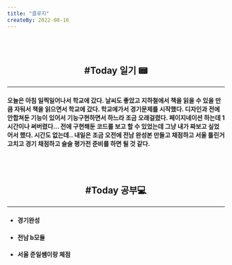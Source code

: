 ```yaml
---
title: "클루지"
createBy: 2022-08-16
---
```



<br>
<br>

<h2 style="text-align:center">#Today 일기 📟</h2>

---
#### 오늘은 아침 일찍일어나서 학교에 갔다. 날씨도 좋았고 지하철에서 책을 읽을 수 있을 만큼 자둬서 책을 읽으면서 학교에 갔다. 학교에가서 경기문제를 시작했다. 디자인과 전에 안합쳐둔 기능이 있어서 기능구현하면서 하느라 조금 오래걸렸다. 페이지네이션 하는데 1시간이나 써버렸다... 전에 구현해둔 코드를 보고 할 수 있었는데 그냥 내가 짜보고 싶었어서 했다. 시간도 없는데.. 내일은 조금 오전에 전남 완성본 만들고 채점하고 서울 틀린거 고치고 경기 채점하고 슬슬 평가전 준비를 하면 될 것 같다. 

<!-- 처음 서울로 전학 왔을 때 나는 적응을 도시라는 괴리감 때문인지 아님 내가 전학 첫 날부터 맨 뒤에서 폰 하고 자고 그래서 인지 모르겠지만 적응을 잘 못했다. 대충 그렇게 시간이 계속 흘렀고 밥 먹을 친구도 없어서 밥도 안먹고 쉬는 시간에는 업드려 있고 수업시간에도 업드려 있었다. 가족들도 많이 걱정했다. 옛날에는 맨날 친구들이랑 놀러다니고 집에오면 싱글벙글 웃던 얘가 집에 와서는 맨날 울상이고 그때 아빠가 내가 집에만 박혀 있으니까 휴가쓰고 맨날 나 데리고 서울 구경 시켜준다고 돌아다니고 놀러다니고 그때마다 아빠가 아들이랑 놀러다녀서 좋다고 했다. 지금 생각하면 너무 감사하고 존경스럽다. 아빠 말대로 시간이 지나니까 반 친구들이랑 조금씩 친해졌다.  -->


<br>
<br>

<h2 style="text-align:center">#Today 공부💻</h2>

---
- #### 경기완성
- #### 전남 b모듈
- #### 서울 준일쌤이랑 체점



